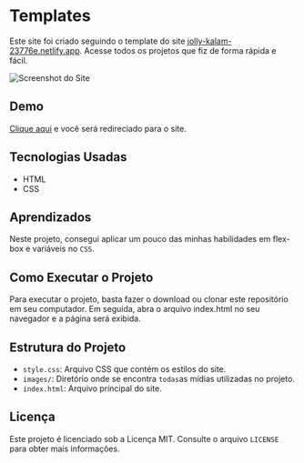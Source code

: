 # Templates

 Este site foi criado seguindo o template do site [jolly-kalam-23776e.netlify.app](https://jolly-kalam-23776e.netlify.ap). Acesse todos os projetos que fiz de forma rápida e fácil.

![Screenshot do Site](https://imgur.com/updiBOm.png)

## Demo

[Clique aqui](https://allan-carlos.github.io/Templates/) e você será redireciado para o site.

## Tecnologias Usadas

- HTML
- CSS

## Aprendizados

Neste projeto, consegui aplicar um pouco das minhas habilidades em flex-box e variáveis no `CSS`.

## Como Executar o Projeto

Para executar o projeto, basta fazer o download ou clonar este repositório em seu computador. Em seguida, abra o arquivo index.html no seu navegador e a página será exibida.

## Estrutura do Projeto

- `style.css`: Arquivo CSS que contém os estilos do site.
- `images/`: Diretório onde se encontra `todas`as mídias utilizadas no projeto.
- `index.html`: Arquivo príncipal do site.

## Licença

Este projeto é licenciado sob a Licença MIT. Consulte o arquivo `LICENSE` para obter mais informações.
